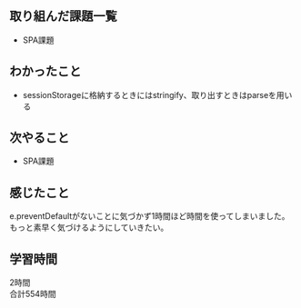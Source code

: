 ## 取り組んだ課題一覧
- SPA課題

## わかったこと
- sessionStorageに格納するときにはstringify、取り出すときはparseを用いる


## 次やること
- SPA課題

## 感じたこと
e.preventDefaultがないことに気づかず1時間ほど時間を使ってしまいました。もっと素早く気づけるようにしていきたい。

## 学習時間
2時間<br />
合計554時間
